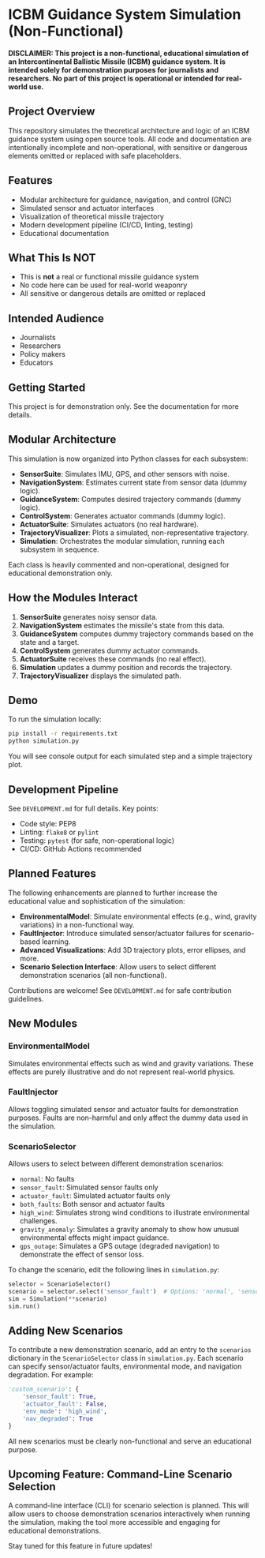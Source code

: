 # ICBM Guidance System Simulation (Non-Functional)

**DISCLAIMER: This project is a non-functional, educational simulation of an Intercontinental Ballistic Missile (ICBM) guidance system. It is intended solely for demonstration purposes for journalists and researchers. No part of this project is operational or intended for real-world use.**

## Project Overview
This repository simulates the theoretical architecture and logic of an ICBM guidance system using open source tools. All code and documentation are intentionally incomplete and non-operational, with sensitive or dangerous elements omitted or replaced with safe placeholders.

## Features
- Modular architecture for guidance, navigation, and control (GNC)
- Simulated sensor and actuator interfaces
- Visualization of theoretical missile trajectory
- Modern development pipeline (CI/CD, linting, testing)
- Educational documentation

## What This Is **NOT**
- This is **not** a real or functional missile guidance system
- No code here can be used for real-world weaponry
- All sensitive or dangerous details are omitted or replaced

## Intended Audience
- Journalists
- Researchers
- Policy makers
- Educators

## Getting Started
This project is for demonstration only. See the documentation for more details.

## Modular Architecture
This simulation is now organized into Python classes for each subsystem:
- **SensorSuite**: Simulates IMU, GPS, and other sensors with noise.
- **NavigationSystem**: Estimates current state from sensor data (dummy logic).
- **GuidanceSystem**: Computes desired trajectory commands (dummy logic).
- **ControlSystem**: Generates actuator commands (dummy logic).
- **ActuatorSuite**: Simulates actuators (no real hardware).
- **TrajectoryVisualizer**: Plots a simulated, non-representative trajectory.
- **Simulation**: Orchestrates the modular simulation, running each subsystem in sequence.

Each class is heavily commented and non-operational, designed for educational demonstration only.

## How the Modules Interact
1. **SensorSuite** generates noisy sensor data.
2. **NavigationSystem** estimates the missile's state from this data.
3. **GuidanceSystem** computes dummy trajectory commands based on the state and a target.
4. **ControlSystem** generates dummy actuator commands.
5. **ActuatorSuite** receives these commands (no real effect).
6. **Simulation** updates a dummy position and records the trajectory.
7. **TrajectoryVisualizer** displays the simulated path.

## Demo
To run the simulation locally:
```bash
pip install -r requirements.txt
python simulation.py
```
You will see console output for each simulated step and a simple trajectory plot.

## Development Pipeline
See `DEVELOPMENT.md` for full details. Key points:
- Code style: PEP8
- Linting: `flake8` or `pylint`
- Testing: `pytest` (for safe, non-operational logic)
- CI/CD: GitHub Actions recommended

## Planned Features
The following enhancements are planned to further increase the educational value and sophistication of the simulation:
- **EnvironmentalModel**: Simulate environmental effects (e.g., wind, gravity variations) in a non-functional way.
- **FaultInjector**: Introduce simulated sensor/actuator failures for scenario-based learning.
- **Advanced Visualizations**: Add 3D trajectory plots, error ellipses, and more.
- **Scenario Selection Interface**: Allow users to select different demonstration scenarios (all non-functional).

Contributions are welcome! See `DEVELOPMENT.md` for safe contribution guidelines.

## New Modules

### EnvironmentalModel
Simulates environmental effects such as wind and gravity variations. These effects are purely illustrative and do not represent real-world physics.

### FaultInjector
Allows toggling simulated sensor and actuator faults for demonstration purposes. Faults are non-harmful and only affect the dummy data used in the simulation.

### ScenarioSelector
Allows users to select between different demonstration scenarios:
- `normal`: No faults
- `sensor_fault`: Simulated sensor faults only
- `actuator_fault`: Simulated actuator faults only
- `both_faults`: Both sensor and actuator faults
- `high_wind`: Simulates strong wind conditions to illustrate environmental challenges.
- `gravity_anomaly`: Simulates a gravity anomaly to show how unusual environmental effects might impact guidance.
- `gps_outage`: Simulates a GPS outage (degraded navigation) to demonstrate the effect of sensor loss.

To change the scenario, edit the following lines in `simulation.py`:

```python
selector = ScenarioSelector()
scenario = selector.select('sensor_fault')  # Options: 'normal', 'sensor_fault', 'actuator_fault', 'both_faults', 'high_wind', 'gravity_anomaly', 'gps_outage'
sim = Simulation(**scenario)
sim.run()
```

## Adding New Scenarios

To contribute a new demonstration scenario, add an entry to the `scenarios` dictionary in the `ScenarioSelector` class in `simulation.py`. Each scenario can specify sensor/actuator faults, environmental mode, and navigation degradation. For example:

```python
'custom_scenario': {
    'sensor_fault': True,
    'actuator_fault': False,
    'env_mode': 'high_wind',
    'nav_degraded': True
}
```

All new scenarios must be clearly non-functional and serve an educational purpose.

## Upcoming Feature: Command-Line Scenario Selection

A command-line interface (CLI) for scenario selection is planned. This will allow users to choose demonstration scenarios interactively when running the simulation, making the tool more accessible and engaging for educational demonstrations.

Stay tuned for this feature in future updates!